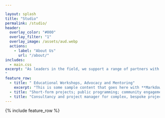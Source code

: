 ```yaml
---

layout: splash
title: "Studio"
permalink: /studio/
header:
  overlay_color: "#000"
  overlay_filter: "1"
  overlay_image: /assets/aud.webp
  actions:
    - label: "About Us"
      url: "/about/"
includes:
  - main.css
excerpt: "As leaders in the field, we support a range of partners with critical and creative approaches for the development and application of AI tools, techniques and practices. Taking a _makerly_ approach combined with high-level technical and conceptual expertise, we pursue **rigorous creativity**, working alongside key partners and communities for the social good. Our ‘AI Studio’ _builds_ around people and situations - offering an innovative, adaptive constellation of tools, techniques, and methodologies, underpinned by long-term experience in social and creative practices. 
"
feature_row:
  - title: " Educational Workshops, Advocacy and Mentoring"
    excerpt: "This is some sample content that goes here with **Markdown** formatting."
  - title: "Short-form projects; public programming; community engagement"
  - title: "Consultancy and project manager for complex, bespoke projects"
---
```




{% include feature_row %}

